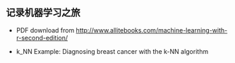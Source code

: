 ## 记录机器学习之旅

 * PDF download from http://www.allitebooks.com/machine-learning-with-r-second-edition/ 
 
 * k_NN 
 Example: Diagnosing breast cancer with the k-NN algorithm
 
 
